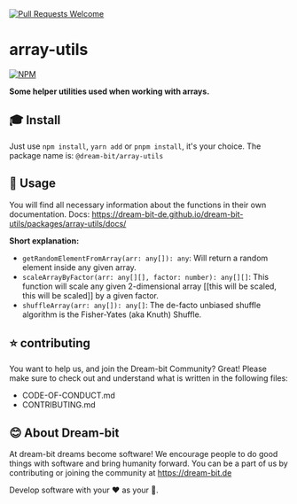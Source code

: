   <a href="http://makeapullrequest.com">  
      <img alt="Pull Requests Welcome" src="https://img.shields.io/badge/PRs-welcome-brightgreen" />
  </a>
  
 # array-utils

[![NPM](https://nodei.co/npm/@dream-bit/array-utils.png?downloads=true&downloadRank=true&stars=true)](https://nodei.co/npm/@dream-bit/array-utils)

**Some helper utilities used when working with arrays.**

## 🎓 Install

Just use `npm install`, `yarn add` or `pnpm install`, it's your choice.
The package name is: `@dream-bit/array-utils`

## 🎉 Usage

You will find all necessary information about the functions in their own documentation.
Docs: https://dream-bit-de.github.io/dream-bit-utils/packages/array-utils/docs/

**Short explanation:**

- `getRandomElementFromArray(arr: any[]): any`: Will return a random element inside any given array.
- `scaleArrayByFactor(arr: any[][], factor: number): any[][]`: This function will scale any given 2-dimensional array [[this will be scaled, this will be scaled]] by a given factor.
- `shuffleArray(arr: any[]): any[]`: The de-facto unbiased shuffle algorithm is the Fisher-Yates (aka Knuth) Shuffle.

## ⭐ contributing

You want to help us, and join the Dream-bit Community?
Great! Please make sure to check out and understand what is written in the following files:

- CODE-OF-CONDUCT.md
- CONTRIBUTING.md

## 😊 About Dream-bit

At dream-bit dreams become software!
We encourage people to do good things with software and bring humanity forward.
You can be a part of us by contributing or joining the community at https://dream-bit.de

Develop software with your ❤️ as your 🧠.
